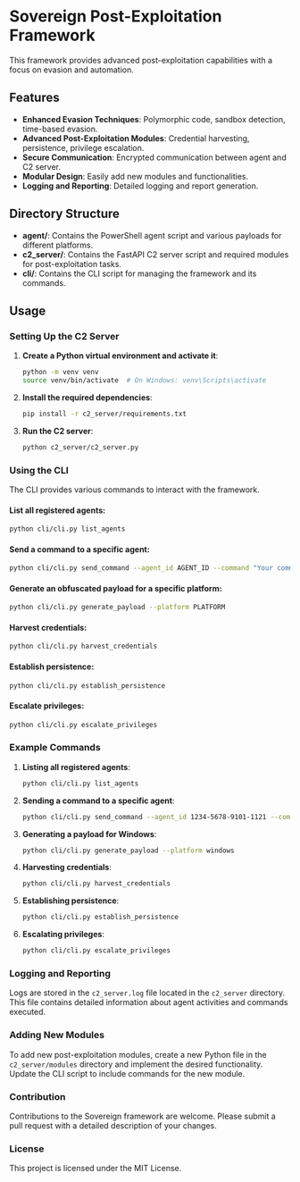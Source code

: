 # Sovereign Post-Exploitation Framework

This framework provides advanced post-exploitation capabilities with a focus on evasion and automation.

## Features

- **Enhanced Evasion Techniques**: Polymorphic code, sandbox detection, time-based evasion.
- **Advanced Post-Exploitation Modules**: Credential harvesting, persistence, privilege escalation.
- **Secure Communication**: Encrypted communication between agent and C2 server.
- **Modular Design**: Easily add new modules and functionalities.
- **Logging and Reporting**: Detailed logging and report generation.

## Directory Structure

- **agent/**: Contains the PowerShell agent script and various payloads for different platforms.
- **c2_server/**: Contains the FastAPI C2 server script and required modules for post-exploitation tasks.
- **cli/**: Contains the CLI script for managing the framework and its commands.

## Usage

### Setting Up the C2 Server

1. **Create a Python virtual environment and activate it**:
    ```bash
    python -m venv venv
    source venv/bin/activate  # On Windows: venv\Scripts\activate
    ```

2. **Install the required dependencies**:
    ```bash
    pip install -r c2_server/requirements.txt
    ```

3. **Run the C2 server**:
    ```bash
    python c2_server/c2_server.py
    ```

### Using the CLI

The CLI provides various commands to interact with the framework.

#### List all registered agents:
```bash
python cli/cli.py list_agents
```

#### Send a command to a specific agent:
```bash
python cli/cli.py send_command --agent_id AGENT_ID --command "Your command here"
```

#### Generate an obfuscated payload for a specific platform:
```bash
python cli/cli.py generate_payload --platform PLATFORM
```

#### Harvest credentials:
```bash
python cli/cli.py harvest_credentials
```

#### Establish persistence:
```bash
python cli/cli.py establish_persistence
```

#### Escalate privileges:
```bash
python cli/cli.py escalate_privileges
```

### Example Commands

1. **Listing all registered agents**:
    ```bash
    python cli/cli.py list_agents
    ```

2. **Sending a command to a specific agent**:
    ```bash
    python cli/cli.py send_command --agent_id 1234-5678-9101-1121 --command "whoami"
    ```

3. **Generating a payload for Windows**:
    ```bash
    python cli/cli.py generate_payload --platform windows
    ```

4. **Harvesting credentials**:
    ```bash
    python cli/cli.py harvest_credentials
    ```

5. **Establishing persistence**:
    ```bash
    python cli/cli.py establish_persistence
    ```

6. **Escalating privileges**:
    ```bash
    python cli/cli.py escalate_privileges
    ```

### Logging and Reporting

Logs are stored in the `c2_server.log` file located in the `c2_server` directory. This file contains detailed information about agent activities and commands executed.

### Adding New Modules

To add new post-exploitation modules, create a new Python file in the `c2_server/modules` directory and implement the desired functionality. Update the CLI script to include commands for the new module.

### Contribution

Contributions to the Sovereign framework are welcome. Please submit a pull request with a detailed description of your changes.

### License

This project is licensed under the MIT License.
